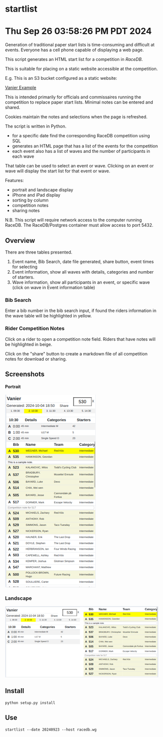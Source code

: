 # startlist
# Thu Sep 26 03:58:26 PM PDT 2024

Generation of traditional paper start lists is time-consuming and difficult
at events. 
Everyone has a cell phone capable of displaying a web page.

This script generates an HTML start list for a competition in *RaceDB*.

This is suitable for placing on a static website accessible at the competition.

E.g. This is an S3 bucket configured as a static website:

   [Vanier Example](https://results.wimsey.co/2024/testing/2024-09-22-Vanier-startlist.html)


This is intended primarily for officials and commissaires running the competition
to replace paper start lists. Minimal notes can be entered and shared.

Cookies maintain the notes and selections when the page is refreshed.


The script is written in Python. 

- for a specific date find the corresponding RaceDB competition using SQL
- generates an HTML page that has a list of the events for the competition
- each event also has a list of waves and the number of participants in each wave

That table can be used to select an event or wave. Clicking on an event or wave
will display the start list for that event or wave.

Features:
- portrait and landscape display
- iPhone and iPad display
- sorting by column
- competition notes
- sharing notes

N.B. This script will require network access to the computer running RaceDB. The RaceDB/Postgres
container must allow access to port 5432.

## Overview
There are three tables presented.
1. Event name, Bib Search, date file generated, share button, event times for selecting
2. Event information, show all waves with details, categories and number of starters.
3. Wave information, show all participants in an event, or specific wave (click on wave in Event information table)

### Bib Search
Enter a bib number in the bib search input, if found the riders information in the wave table will be highlighted in yellow.

### Rider Competition Notes
Click on a rider to open a competition note field. Riders that have notes will be highlighted in beige.

Click on the "share" button to create a markdown file of all competition notes for download or sharing.

## Screenshots

#### Portrait

![event-portrait](./img/vanier-portrait.png) 

### Landscape

![vanier-landscape](./img/vanier-landscape.png)

## Install

```
python setup.py install
```

## Use

```
startlist --date 20240923 --host racedb.wg
```









